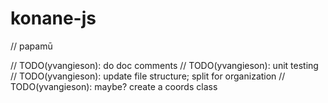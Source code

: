 # konane-js

// papamū

// TODO(yvangieson): do doc comments
// TODO(yvangieson): unit testing
// TODO(yvangieson): update file structure; split for organization
// TODO(yvangieson): maybe? create a coords class
